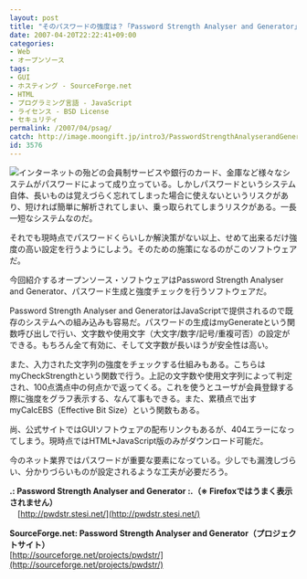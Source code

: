 ```yaml
---
layout: post
title: "そのパスワードの強度は？「Password Strength Analyser and Generator」"
date: 2007-04-20T22:22:41+09:00
categories:
- Web
- オープンソース
tags: 
- GUI
- ホスティング - SourceForge.net
- HTML
- プログラミング言語 - JavaScript
- ライセンス - BSD License
- セキュリティ
permalink: /2007/04/psag/
catch: http://image.moongift.jp/intro3/PasswordStrengthAnalyserandGenerator_BC02/pangen01_thumb1.png
id: 3576
---
```

[![](http://image.moongift.jp/intro3/PasswordStrengthAnalyserandGenerator_BC02/pangen01_thumb1.png)](http://image.moongift.jp/intro3/PasswordStrengthAnalyserandGenerator_BC02/pangen013.png)インターネットの殆どの会員制サービスや銀行のカード、金庫など様々なシステムがパスワードによって成り立っている。しかしパスワードというシステム自体、長いものは覚えづらく忘れてしまった場合に使えないというリスクがあり、短ければ簡単に解析されてしまい、乗っ取られてしまうリスクがある。一長一短なシステムなのだ。   
  
それでも現時点でパスワードくらいしか解決策がない以上、せめて出来るだけ強度の高い設定を行うようにしよう。そのための施策になるのがこのソフトウェアだ。   
  
今回紹介するオープンソース・ソフトウェアはPassword Strength Analyser and Generator、パスワード生成と強度チェックを行うソフトウェアだ。   
  
<!--more-->  
  
Password Strength Analyser and GeneratorはJavaScriptで提供されるので既存のシステムへの組み込みも容易だ。パスワードの生成はmyGenerateという関数呼び出しで行い、文字数や使用文字（大文字/数字/記号/重複可否）の設定ができる。もちろん全て有効に、そして文字数が長いほうが安全性は高い。   
  
また、入力された文字列の強度をチェックする仕組みもある。こちらはmyCheckStrengthという関数で行う。上記の文字数や使用文字列によって判定され、100点満点中の何点かで返ってくる。これを使うとユーザが会員登録する際に強度をグラフ表示する、なんて事もできる。また、累積点で出すmyCalcEBS（Effective Bit Size）という関数もある。   
  
尚、公式サイトではGUIソフトウェアの配布リンクもあるが、404エラーになってしまう。現時点ではHTML+JavaScript版のみがダウンロード可能だ。   
  
今のネット業界ではパスワードが重要な要素になっている。少しでも漏洩しづらい、分かりづらいものが設定されるような工夫が必要だろう。   
  
**.: Password Strength Analyser and Generator :.（※ Firefoxではうまく表示されません）**   
　[http://pwdstr.stesi.net/](http://pwdstr.stesi.net/)  
  
**SourceForge.net: Password Strength Analyser and Generator（プロジェクトサイト）**  
[http://sourceforge.net/projects/pwdstr/](http://sourceforge.net/projects/pwdstr/)